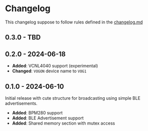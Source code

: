 # Changelog

This changelog suppose to follow rules defined in the [changelog.md](https://changelog.md)

## 0.3.0 - TBD

## 0.2.0 - 2024-06-18

- **Added**: VCNL4040 support (experimental)
- **Changed**: `VOGON` device name to `VOG1`

## 0.1.0 - 2024-06-10

Initial release with cute structure for broadcasting using simple BLE advertisements.

- **Added**: BPM280 support
- **Added**: BLE Advertisement support
- **Added**: Shared memory section with mutex access
